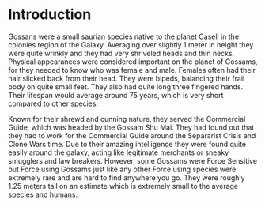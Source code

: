 # Introduction

Gossans were a small saurian species native to the planet Casell in the colonies region of the Galaxy.
Averaging over slightly 1 meter in height they were quite wrinkly and they had very shriveled heads and thin necks.
Physical appearances were considered important on the planet of Gossams, for they needed to know who was female and male.
Females often had their hair slicked back from their head.
They were bipeds, balancing their frail body on quite small feet.
They also had quite long three fingered hands.
Their lifespan would average around 75 years, which is very short compared to other species.

Known for their shrewd and cunning nature, they served the Commercial Guide, which was headed by the Gossam Shu Mai.
They had found out that they had to work for the Commercial Guide around the Separarist Crisis and Clone Wars time.
Due to their amazing intelligence they were found quite easily around the galaxy, acting like legitimate merchants or sneaky smugglers and law breakers.
However, some Gossams were Force Sensitive but  Force using Gossams just like any other Force using species were extremely rare and are hard to find anywhere you go.
They were roughly 1.25 meters tall on an estimate which is extremely small to the average species and humans.
